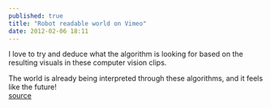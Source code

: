 ```yaml
---
published: true
title: "Robot readable world on Vimeo"
date: 2012-02-06 18:11
---
```

I love to try and deduce what the algorithm is looking for based on the resulting visuals in these computer vision clips.

The world is already being interpreted through these algorithms, and it feels like the future!
<br /><a href="http://vimeo.com/36239715">source</a>
